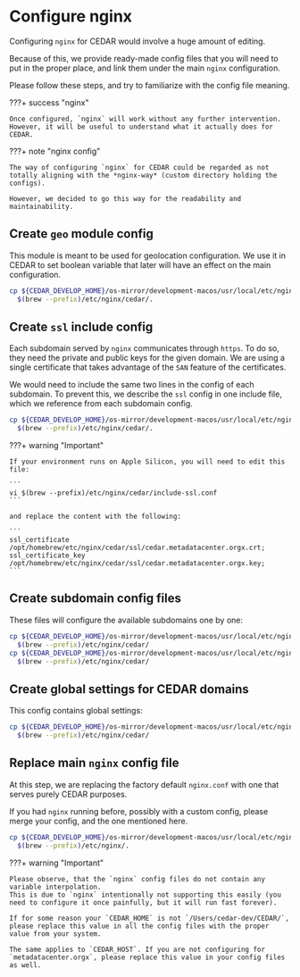 # Configure nginx

Configuring `nginx` for CEDAR would involve a huge amount of editing.

Because of this, we provide ready-made config files that you will need to put in the 
proper place, and link them under the main `nginx` configuration.

Please follow these steps, and try to familiarize with the config file meaning. 

???+ success "nginx"

    Once configured, `nginx` will work without any further intervention.
    However, it will be useful to understand what it actually does for CEDAR.

???+ note "nginx config"

    The way of configuring `nginx` for CEDAR could be regarded as not totally aligning with the *nginx-way* (custom directory holding the configs).
    
    However, we decided to go this way for the readability and maintainability.

## Create `geo` module config

This module is meant to be used for geolocation configuration.
We use it in CEDAR to set boolean variable that later will have an effect on the main configuration.  

```sh
cp ${CEDAR_DEVELOP_HOME}/os-mirror/development-macos/usr/local/etc/nginx/cedar/module-geo.inc.conf \
  $(brew --prefix)/etc/nginx/cedar/.
```

## Create `ssl` include config

Each subdomain served by `nginx` communicates through `https`.
To do so, they need the private and public keys for the given domain.
We are using a single certificate that takes advantage of the `SAN` feature of the certificates.

We would need to include the same two lines in the config of each subdomain.
To prevent this, we describe the `ssl` config in one include file, which we reference from each subdomain config. 

```sh
cp ${CEDAR_DEVELOP_HOME}/os-mirror/development-macos/usr/local/etc/nginx/cedar/include-ssl.conf \
  $(brew --prefix)/etc/nginx/cedar/.
```

???+ warning "Important"

    If your environment runs on Apple Silicon, you will need to edit this file:

    ```
    vi $(brew --prefix)/etc/nginx/cedar/include-ssl.conf
    ```

    and replace the content with the following:

    ```
    ssl_certificate     /opt/homebrew/etc/nginx/cedar/ssl/cedar.metadatacenter.orgx.crt;
    ssl_certificate_key /opt/homebrew/etc/nginx/cedar/ssl/cedar.metadatacenter.orgx.key;
    ```


## Create subdomain config files

These files will configure the available subdomains one by one: 

```sh
cp ${CEDAR_DEVELOP_HOME}/os-mirror/development-macos/usr/local/etc/nginx/cedar/frontend-*.conf \
  $(brew --prefix)/etc/nginx/cedar/
cp ${CEDAR_DEVELOP_HOME}/os-mirror/development-macos/usr/local/etc/nginx/cedar/server-*.conf \
  $(brew --prefix)/etc/nginx/cedar/
```

## Create global settings for CEDAR domains

This config contains global settings:

```sh
cp ${CEDAR_DEVELOP_HOME}/os-mirror/development-macos/usr/local/etc/nginx/cedar/config-cedar-global.inc.conf \
  $(brew --prefix)/etc/nginx/cedar/
```

## Replace main `nginx` config file

At this step, we are replacing the factory default `nginx.conf` with one that serves purely CEDAR purposes.

If you had `nginx` running before, possibly with a custom config, please merge your config, and the one mentioned here.
 
```sh
cp ${CEDAR_DEVELOP_HOME}/os-mirror/development-macos/usr/local/etc/nginx/nginx.conf \
  $(brew --prefix)/etc/nginx/.
```

???+ warning "Important"
    
    Please observe, that the `nginx` config files do not contain any variable interpolation.
    This is due to `nginx` intentionally not supporting this easily (you need to configure it once painfully, but it will run fast forever).
    
    If for some reason your `CEDAR_HOME` is not `/Users/cedar-dev/CEDAR/`, please replace this value in all the config files with the proper value from your system.
    
    The same applies to `CEDAR_HOST`. If you are not configuring for `metadatacenter.orgx`, please replace this value in your config files as well. 
